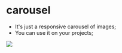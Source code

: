 # carousel

 - It's just a responsive carousel of images;
 - You can use it on your projects;

<img src="img/carousel.gif" />
